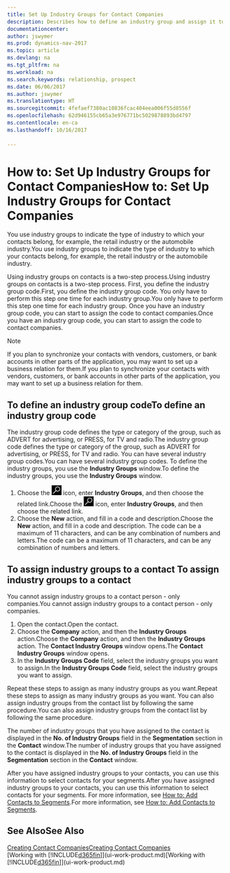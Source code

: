 ```yaml
---
title: Set Up Industry Groups for Contact Companies
description: Describes how to define an industry group and assign it to a contact company, for example, the retail industry or the automobile industry.
documentationcenter: 
author: jswymer
ms.prod: dynamics-nav-2017
ms.topic: article
ms.devlang: na
ms.tgt_pltfrm: na
ms.workload: na
ms.search.keywords: relationship, prospect
ms.date: 06/06/2017
ms.author: jswymer
ms.translationtype: HT
ms.sourcegitcommit: 4fefaef7380ac10836fcac404eea006f55d8556f
ms.openlocfilehash: 62d946155cb65a3e976771bc5029878893bd4797
ms.contentlocale: en-ca
ms.lasthandoff: 10/16/2017

---
```

# <a name="how-to-set-up-industry-groups-for-contact-companies"></a><span data-ttu-id="e2386-103">How to: Set Up Industry Groups for Contact Companies</span><span class="sxs-lookup"><span data-stu-id="e2386-103">How to: Set Up Industry Groups for Contact Companies</span></span>
<span data-ttu-id="e2386-104">You use industry groups to indicate the type of industry to which your contacts belong, for example, the retail industry or the automobile industry.</span><span class="sxs-lookup"><span data-stu-id="e2386-104">You use industry groups to indicate the type of industry to which your contacts belong, for example, the retail industry or the automobile industry.</span></span>

<span data-ttu-id="e2386-105">Using industry groups on contacts is a two-step process.</span><span class="sxs-lookup"><span data-stu-id="e2386-105">Using industry groups on contacts is a two-step process.</span></span> <span data-ttu-id="e2386-106">First, you define the industry group code.</span><span class="sxs-lookup"><span data-stu-id="e2386-106">First, you define the industry group code.</span></span> <span data-ttu-id="e2386-107">You only have to perform this step one time for each industry group.</span><span class="sxs-lookup"><span data-stu-id="e2386-107">You only have to perform this step one time for each industry group.</span></span> <span data-ttu-id="e2386-108">Once you have an industry group code, you can start to assign the code to contact companies.</span><span class="sxs-lookup"><span data-stu-id="e2386-108">Once you have an industry group code, you can start to assign the code to contact companies.</span></span>

> [!NOTE]  
>   <span data-ttu-id="e2386-109">If you plan to synchronize your contacts with vendors, customers, or bank accounts in other parts of the application, you may want to set up a business relation for them.</span><span class="sxs-lookup"><span data-stu-id="e2386-109">If you plan to synchronize your contacts with vendors, customers, or bank accounts in other parts of the application, you may want to set up a business relation for them.</span></span>

## <a name="to-define-an-industry-group-code"></a><span data-ttu-id="e2386-110">To define an industry group code</span><span class="sxs-lookup"><span data-stu-id="e2386-110">To define an industry group code</span></span>
<span data-ttu-id="e2386-111">The industry group code defines the type or category of the group, such as ADVERT for advertising, or PRESS, for TV and radio.</span><span class="sxs-lookup"><span data-stu-id="e2386-111">The industry group code defines the type or category of the group, such as ADVERT for advertising, or PRESS, for TV and radio.</span></span> <span data-ttu-id="e2386-112">You can have several industry group codes.</span><span class="sxs-lookup"><span data-stu-id="e2386-112">You can have several industry group codes.</span></span> <span data-ttu-id="e2386-113">To define the industry groups, you use the **Industry Groups** window.</span><span class="sxs-lookup"><span data-stu-id="e2386-113">To define the industry groups, you use the **Industry Groups** window.</span></span>

1. <span data-ttu-id="e2386-114">Choose the ![Search for Page or Report](media/ui-search/search_small.png "Search for Page or Report icon") icon, enter **Industry Groups**, and then choose the related link.</span><span class="sxs-lookup"><span data-stu-id="e2386-114">Choose the ![Search for Page or Report](media/ui-search/search_small.png "Search for Page or Report icon") icon, enter **Industry Groups**, and then choose the related link.</span></span>
2. <span data-ttu-id="e2386-115">Choose the **New** action, and fill in a code and description.</span><span class="sxs-lookup"><span data-stu-id="e2386-115">Choose the **New** action, and fill in a code and description.</span></span> <span data-ttu-id="e2386-116">The code can be a maximum of 11 characters, and can be any combination of numbers and letters.</span><span class="sxs-lookup"><span data-stu-id="e2386-116">The code can be a maximum of 11 characters, and can be any combination of numbers and letters.</span></span>

## <span data-ttu-id="e2386-117"><a name="AssignIndustryGroupContact"></a> To assign industry groups to a contact</span><span class="sxs-lookup"><span data-stu-id="e2386-117"><a name="AssignIndustryGroupContact"></a> To assign industry groups to a contact</span></span>
<span data-ttu-id="e2386-118">You cannot assign industry groups to a contact person - only companies.</span><span class="sxs-lookup"><span data-stu-id="e2386-118">You cannot assign industry groups to a contact person - only companies.</span></span>

1. <span data-ttu-id="e2386-119">Open the contact.</span><span class="sxs-lookup"><span data-stu-id="e2386-119">Open the contact.</span></span>
2. <span data-ttu-id="e2386-120">Choose the **Company** action, and then the **Industry Groups** action.</span><span class="sxs-lookup"><span data-stu-id="e2386-120">Choose the **Company** action, and then the **Industry Groups** action.</span></span> <span data-ttu-id="e2386-121">The **Contact Industry Groups** window opens.</span><span class="sxs-lookup"><span data-stu-id="e2386-121">The **Contact Industry Groups** window opens.</span></span>
3. <span data-ttu-id="e2386-122">In the **Industry Groups Code** field, select the industry groups you want to assign.</span><span class="sxs-lookup"><span data-stu-id="e2386-122">In the **Industry Groups Code** field, select the industry groups you want to assign.</span></span>

<span data-ttu-id="e2386-123">Repeat these steps to assign as many industry groups as you want.</span><span class="sxs-lookup"><span data-stu-id="e2386-123">Repeat these steps to assign as many industry groups as you want.</span></span> <span data-ttu-id="e2386-124">You can also assign industry groups from the contact list by following the same procedure.</span><span class="sxs-lookup"><span data-stu-id="e2386-124">You can also assign industry groups from the contact list by following the same procedure.</span></span>

<span data-ttu-id="e2386-125">The number of industry groups that you have assigned to the contact is displayed in the **No. of Industry Groups** field in the **Segmentation** section in the **Contact** window.</span><span class="sxs-lookup"><span data-stu-id="e2386-125">The number of industry groups that you have assigned to the contact is displayed in the **No. of Industry Groups** field in the **Segmentation** section in the **Contact** window.</span></span>

<span data-ttu-id="e2386-126">After you have assigned industry groups to your contacts, you can use this information to select contacts for your segments.</span><span class="sxs-lookup"><span data-stu-id="e2386-126">After you have assigned industry groups to your contacts, you can use this information to select contacts for your segments.</span></span> <span data-ttu-id="e2386-127">For more information, see [How to: Add Contacts to Segments](marketing-add-contact-segment.md).</span><span class="sxs-lookup"><span data-stu-id="e2386-127">For more information, see [How to: Add Contacts to Segments](marketing-add-contact-segment.md).</span></span>

## <a name="see-also"></a><span data-ttu-id="e2386-128">See Also</span><span class="sxs-lookup"><span data-stu-id="e2386-128">See Also</span></span>
[<span data-ttu-id="e2386-129">Creating Contact Companies</span><span class="sxs-lookup"><span data-stu-id="e2386-129">Creating Contact Companies</span></span>](marketing-create-contact-companies.md)  
<span data-ttu-id="e2386-130">[Working with [!INCLUDE[d365fin](includes/d365fin_md.md)]](ui-work-product.md)</span><span class="sxs-lookup"><span data-stu-id="e2386-130">[Working with [!INCLUDE[d365fin](includes/d365fin_md.md)]](ui-work-product.md)</span></span>

